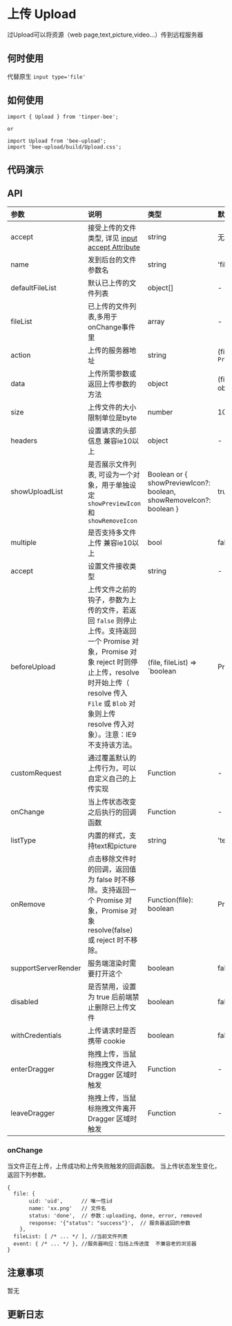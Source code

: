 # 上传 Upload

过Upload可以将资源（web page,text,picture,video...）传到远程服务器

## 何时使用

代替原生 `input type='file'`

## 如何使用

```
import { Upload } from 'tinper-bee';

or

import Upload from 'bee-upload';
import 'bee-upload/build/Upload.css';

```

## 代码演示


## API

|参数|说明|类型|默认值|
|:---|:----|:---|:------|
|accept|接受上传的文件类型, 详见 [input accept Attribute](https://developer.mozilla.org/en-US/docs/Web/HTML/Element/input/file#accept)|string|无|
|name|发到后台的文件参数名|string|'file'|
|defaultFileList|默认已上传的文件列表|object[]|-|
|fileList|已上传的文件列表,多用于onChange事件里|array|-|
|action|上传的服务器地址|string|(file) => `Promise`|-|
|data|上传所需参数或返回上传参数的方法|	object|(file) => object|-|
|size|上传文件的大小限制单位是byte|number|1024000|
|headers|设置请求的头部信息 兼容ie10以上|object|-|
|showUploadList|是否展示文件列表, 可设为一个对象，用于单独设定 `showPreviewIcon` 和 `showRemoveIcon`|Boolean or { showPreviewIcon?: boolean, showRemoveIcon?: boolean }|true|
|multiple|是否支持多文件上传 兼容ie10以上|bool|false|
|accept|设置文件接收类型|string|-|
|beforeUpload|上传文件之前的钩子，参数为上传的文件，若返回 `false` 则停止上传。支持返回一个 Promise 对象，Promise 对象 reject 时则停止上传，resolve 时开始上传（ resolve 传入 `File` 或 `Blob` 对象则上传 resolve 传入对象）。注意：IE9 不支持该方法。|(file, fileList) => `boolean | Promise`|-|
|customRequest|通过覆盖默认的上传行为，可以自定义自己的上传实现|Function|-|
|onChange|当上传状态改变之后执行的回调函数|Function|-|
|listType|内置的样式，支持text和picture|string|'text'|
|onRemove|点击移除文件时的回调，返回值为 false 时不移除。支持返回一个 Promise 对象，Promise 对象 resolve(false) 或 reject 时不移除。|Function(file): boolean | Promise|-|
|supportServerRender|服务端渲染时需要打开这个|boolean|false|
|disabled|是否禁用，设置为 true 后前端禁止删除已上传文件|boolean|false|
|withCredentials|上传请求时是否携带 cookie|boolean|false|
|enterDragger|拖拽上传，当鼠标拖拽文件进入 Dragger 区域时触发|Function|-|
|leaveDragger|拖拽上传，当鼠标拖拽文件离开 Dragger 区域时触发|Function|-|

### onChange

当文件正在上传，上传成功和上传失败触发的回调函数。
当上传状态发生变化，返回下列参数。

```
{
  file: {
	   uid: 'uid',      // 唯一性id
	   name: 'xx.png'   // 文件名
	   status: 'done',  // 参数：uploading, done, error, removed
	   response: '{"status": "success"}',  // 服务器返回的参数
	},
  fileList: [ /* ... */ ], //当前文件列表
  event: { /* ... */ }, //服务器响应：包括上传进度  不兼容老的浏览器
}
```


## 注意事项

暂无

## 更新日志